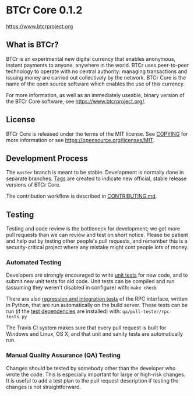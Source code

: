 BTCr Core 0.1.2
===============================


https://www.btcrproject.org


What is BTCr?
----------------

BTCr is an experimental new digital currency that enables anonymous, instant
payments to anyone, anywhere in the world. BTCr uses peer-to-peer technology
to operate with no central authority: managing transactions and issuing money
are carried out collectively by the network. BTCr Core is the name of the open
source software which enables the use of this currency.

For more information, as well as an immediately useable, binary version of
the BTCr Core software, see https://www.btcrproject.org/.


License
-------

BTCr Core is released under the terms of the MIT license. See [COPYING](COPYING) for more
information or see https://opensource.org/licenses/MIT.

Development Process
-------------------

The `master` branch is meant to be stable. Development is normally done in separate branches.
[Tags](https://github.com/btcrcrypto/btcr/tags) are created to indicate new official,
stable release versions of BTCr Core.

The contribution workflow is described in [CONTRIBUTING.md](CONTRIBUTING.md).

Testing
-------

Testing and code review is the bottleneck for development; we get more pull
requests than we can review and test on short notice. Please be patient and help out by testing
other people's pull requests, and remember this is a security-critical project where any mistake might cost people
lots of money.

### Automated Testing

Developers are strongly encouraged to write [unit tests](/doc/unit-tests.md) for new code, and to
submit new unit tests for old code. Unit tests can be compiled and run
(assuming they weren't disabled in configure) with: `make check`

There are also [regression and integration tests](/qa) of the RPC interface, written
in Python, that are run automatically on the build server.
These tests can be run (if the [test dependencies](/qa) are installed) with: `qa/pull-tester/rpc-tests.py`

The Travis CI system makes sure that every pull request is built for Windows
and Linux, OS X, and that unit and sanity tests are automatically run.

### Manual Quality Assurance (QA) Testing

Changes should be tested by somebody other than the developer who wrote the
code. This is especially important for large or high-risk changes. It is useful
to add a test plan to the pull request description if testing the changes is
not straightforward.
